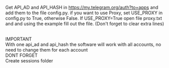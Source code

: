 Get API_AD and API_HASH in https://my.telegram.org/auth?to=apps and add them to the file config.py.
if you want to use Proxy, set USE_PROXY in config.py to True, otherwise False. If USE_PROXY=True open file proxy.txt and and using the example fill out the file. (Don't forget to clear extra lines)

<br>IMPORTANT</br>
With one api_ad and api_hash the software will work with all accounts, no need to change them for each account
<br>DONT FORGET</br>
Create sessions folder
